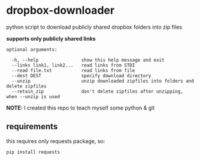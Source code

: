 # dropbox-downloader
python script to download publicly shared dropbox folders into zip files 

**supports only publicly shared links**
```
optional arguments:

  -h, --help                show this help message and exit
  --links link1, link2...   read links from STDI
  --read file.txt           read links from file
  --dest DEST               specify download directory
  --unzip                   unzip downloaded zipfiles into folders and delete zipfiles
  --retain_zip              don't delete zipfiles after unzipping, when --unzip is used
  ```

**NOTE:** I created this repo to teach myself some python & git

## requirements

this requires only requests package, so:

`pip install requests`